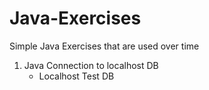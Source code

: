 # Java-Exercises
Simple Java Exercises that are used over time

1. Java Connection to localhost DB
   - Localhost Test DB
